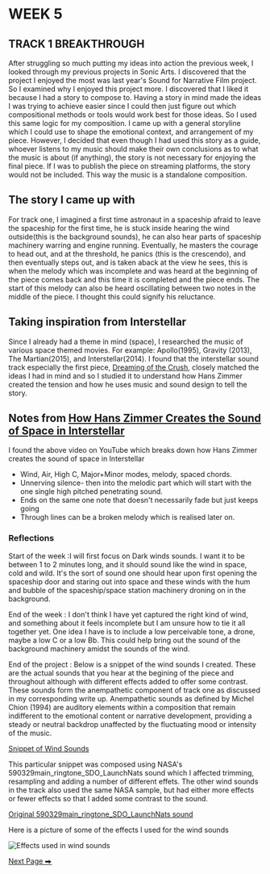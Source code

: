 # WEEK 5 

## TRACK 1 BREAKTHROUGH 

After struggling so much putting my ideas into action the previous week, I looked through my previous projects in Sonic Arts. I discovered that the project I enjoyed the most was last year's Sound for Narrative Film project. So I examined why I enjoyed this project more. I discovered that I liked it because I had a story to compose to. Having a story in mind made the ideas I was trying to achieve easier since I could then just figure out which compositional methods or tools would work best for those ideas. So I used this same logic for my composition. I came up with a general storyline which I could use to shape the emotional context, and arrangement of my piece. However, I decided that even though I had used this story as a guide, whoever listens to my music should make their own conclusions as to what the music is about (if anything), the story is not necessary for enjoying the final piece. If I was to publish the piece on streaming platforms, the story would not be included. This way the music is a standalone composition. 

## The story I came up with 

For track one, I imagined a first time astronaut in a spaceship afraid to leave the spaceship for the first time, he is stuck inside hearing the wind outside(this is the background sounds), he can also hear parts of spaceship machinery warring and engine running. Eventually, he masters the courage to head out, and at the threshold, he panics (this is the crescendo), and then eventually steps out, and is taken aback at the view he sees, this is when the melody which was incomplete and was heard at the beginning of the piece comes back and this time it is completed and the piece ends. The start of this melody can also be heard oscillating between two notes in the middle of the piece. I thought this could signify his reluctance. 

## Taking inspiration from Interstellar

Since I already had a theme in mind (space), I researched the music of various space themed movies. For example: Apollo(1995), Gravity (2013), The Martian(2015), and Interstellar(2014). I found that the interstellar sound track especially the first piece, [Dreaming of the Crush](https://www.youtube.com/watch?v=kQwxecp_TVA&t=3s&ab_channel=WaterTowerMusic), closely matched the ideas I had in mind and so I studied it to understand how Hans Zimmer created the tension and how he uses music and sound design to tell the story. 

## Notes from [How Hans Zimmer Creates the Sound of Space in Interstellar](https://www.youtube.com/watch?v=n6HtAu0fNQ4&t=615s&ab_channel=ListeningIn)

I found the above video on YouTube which breaks down how Hans Zimmer creates the sound of space in Interstellar
- Wind, Air, High C, Major+Minor modes, melody, spaced chords. 
- Unnerving silence- then into the melodic part which will start with the one single high pitched penetrating sound. 
- Ends on the same one note that doesn't necessarily fade but just keeps going
- Through lines can be a broken melody which is realised later on. 

### Reflections 

Start of the week :I will first focus on Dark winds sounds. I want it to be between 1 to 2 minutes long, and it should sound like the wind in space, cold and wild. It's the sort of sound one should hear upon first opening the spaceship door and staring out into space and these winds with the hum and bubble of the spaceship/space station machinery droning on in the background. 

End of the week : I don't think I have yet captured the right kind of wind, and something about it feels incomplete but I am unsure how to tie it all together yet. One idea I have is to include a low perceivable tone, a drone, maybe a low C or a low Bb. This could help bring out the sound of the background machinery amidst the sounds of the wind. 

End of the project : Below is a snippet of the wind sounds I created. These are the actual sounds that you hear at the begining of the piece and throughout although with different effects added to offer some contrast. These sounds form the anempathetic component of track one as discussed in my corresponding write up. Anempathetic sounds as defined by Michel Chion (1994) are auditory elements within a composition that remain indifferent to the emotional content or narrative development, providing a steady or neutral backdrop unaffected by the fluctuating mood or intensity of the music.

[Snippet of Wind Sounds](https://soundcloud.com/2504822k/snippet-of-wind-sounds)

This particular snippet was composed using NASA's 590329main_ringtone_SDO_LaunchNats sound which I affected trimming, resampling and adding a number of different effets. The other wind sounds in the track also used the same NASA sample, but had either more effects or fewer effects so that I added some contrast to the sound. 

[Original 590329main_ringtone_SDO_LaunchNats sound](https://soundcloud.com/2504822k/590329main-ringtone-sdo-launchnats?si=991742bf28fc4f5c910fd337dc8b4536&utm_source=clipboard&utm_medium=text&utm_campaign=social_sharing)


Here is a picture of some of the effects I used for the wind sounds 

![Effects used in wind sounds](https://github.com/2504822K/mysonicartsdocumentation.io/assets/145678268/09d2cb01-1795-40bf-8ccf-6336d4f7d3cc)


  [Next Page ⮕](https://2504822k.github.io/mysonicartsdocumentation.io/Week6.html)

